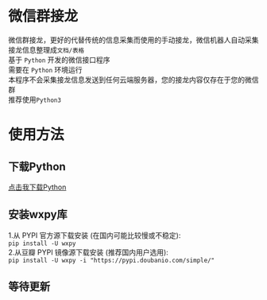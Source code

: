 # 微信群接龙
微信群接龙，更好的代替传统的信息采集而使用的手动接龙，微信机器人自动采集接龙信息整理成`文档/表格`<br>
基于 `Python` 开发的微信接口程序<br>
需要在 `Python` 环境运行<br>
本程序不会采集接龙信息发送到任何云端服务器，您的接龙内容仅存在于您的微信群<br>
推荐使用`Python3`
# 使用方法
## 下载Python
[点击我下载Python](http://python.org)
## 安装wxpy库
1.从 PYPI 官方源下载安装 (在国内可能比较慢或不稳定):<br>
`pip install -U wxpy`<br>
2.从豆瓣 PYPI 镜像源下载安装 (推荐国内用户选用):<br>
`pip install -U wxpy -i "https://pypi.doubanio.com/simple/"`<br>
## 等待更新
